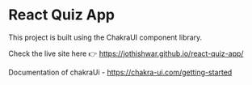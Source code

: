 # React Quiz App

This project is built using the ChakraUI component library.

Check the live site here 👉 https://jothishwar.github.io/react-quiz-app/

Documentation of chakraUi - https://chakra-ui.com/getting-started
